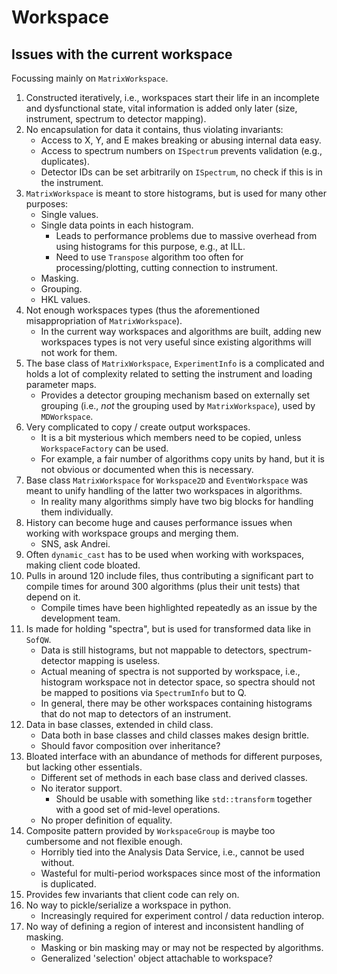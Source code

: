 # Workspace

## Issues with the current workspace

Focussing mainly on `MatrixWorkspace`.

1. Constructed iteratively, i.e., workspaces start their life in an incomplete and dysfunctional state, vital information is added only later (size, instrument, spectrum to detector mapping).
1. No encapsulation for data it contains, thus violating invariants:
   - Access to X, Y, and E makes breaking or abusing internal data easy.
   - Access to spectrum numbers on `ISpectrum` prevents validation (e.g., duplicates).
   - Detector IDs can be set arbitrarily on `ISpectrum`, no check if this is in the instrument.
1. `MatrixWorkspace` is meant to store histograms, but is used for many other purposes:
   - Single values.
   - Single data points in each histogram.
     - Leads to performance problems due to massive overhead from using histograms for this purpose, e.g., at ILL.
     - Need to use `Transpose` algorithm too often for processing/plotting, cutting connection to instrument.
   - Masking.
   - Grouping.
   - HKL values.
1. Not enough workspaces types (thus the aforementioned misappropriation of `MatrixWorkspace`).
   - In the current way workspaces and algorithms are built, adding new workspaces types is not very useful since existing algorithms will not work for them.
1. The base class of `MatrixWorkspace`, `ExperimentInfo` is a complicated and holds a lot of complexity related to setting the instrument and loading parameter maps.
   - Provides a detector grouping mechanism based on externally set grouping (i.e., *not* the grouping used by `MatrixWorkspace`), used by `MDWorkspace`.
1. Very complicated to copy / create output workspaces.
   - It is a bit mysterious which members need to be copied, unless `WorkspaceFactory` can be used.
   - For example, a fair number of algorithms copy units by hand, but it is not obvious or documented when this is necessary.
1. Base class `MatrixWorkspace` for `Workspace2D` and `EventWorkspace` was meant to unify handling of the latter two workspaces in algorithms.
   - In reality many algorithms simply have two big blocks for handling them individually.
1. History can become huge and causes performance issues when working with workspace groups and merging them.
   - SNS, ask Andrei.
1. Often `dynamic_cast` has to be used when working with workspaces, making client code bloated.
1. Pulls in around 120 include files, thus contributing a significant part to compile times for around 300 algorithms (plus their unit tests) that depend on it.
   - Compile times have been highlighted repeatedly as an issue by the development team.
1. Is made for holding "spectra", but is used for transformed data like in `SofQW`.
   - Data is still histograms, but not mappable to detectors, spectrum-detector mapping is useless.
   - Actual meaning of spectra is not supported by workspace, i.e., histogram workspace not in detector space, so spectra should not be mapped to positions via `SpectrumInfo` but to Q.
   - In general, there may be other workspaces containing histograms that do not map to detectors of an instrument.
1. Data in base classes, extended in child class.
   - Data both in base classes and child classes makes design brittle.
   - Should favor composition over inheritance?
1. Bloated interface with an abundance of methods for different purposes, but lacking other essentials.
   - Different set of methods in each base class and derived classes.
   - No iterator support.
     - Should be usable with something like `std::transform` together with a good set of mid-level operations.
   - No proper definition of equality.
1. Composite pattern provided by `WorkspaceGroup` is maybe too cumbersome and not flexible enough.
   - Horribly tied into the Analysis Data Service, i.e., cannot be used without.
   - Wasteful for multi-period workspaces since most of the information is duplicated. 
1. Provides few invariants that client code can rely on.
1. No way to pickle/serialize a workspace in python.
   - Increasingly required for experiment control / data reduction interop.
1. No way of defining a region of interest and inconsistent handling of masking.
   - Masking or bin masking may or may not be respected by algorithms.
   - Generalized 'selection' object attachable to workspace?
